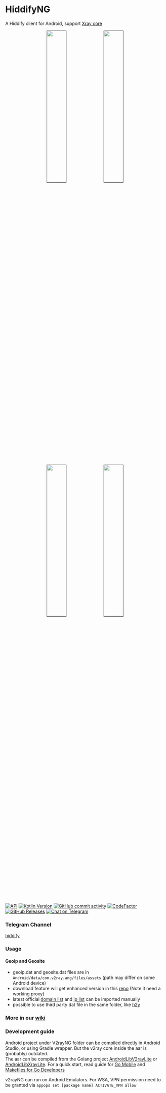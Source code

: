 # HiddifyNG

A Hiddify client for Android, support [Xray core](https://github.com/XTLS/Xray-core) <!-- and [v2fly core](https://github.com/v2fly/v2ray-core)-->

<center>
<a href=""><img width="35%" src="https://user-images.githubusercontent.com/114227601/236047341-47a744e2-b552-4734-b919-2ee8f9416998.png" /></a>
<a href=""><img width="35%" src="https://user-images.githubusercontent.com/114227601/236047343-85026615-c891-40d7-bd22-ec44b846d727.png" /></a>
<a href=""><img width="35%" src="https://user-images.githubusercontent.com/114227601/236047350-99b4cd08-1cd7-49b5-b5e5-efff0163101b.png" /></a>
<a href=""><img width="35%" src="https://user-images.githubusercontent.com/114227601/236047353-5007bd75-fb00-4462-a535-b523b547f6f9.png" /></a>
</center>


[![API](https://img.shields.io/badge/API-21%2B-yellow.svg?style=flat)](https://developer.android.com/about/versions/lollipop)
[![Kotlin Version](https://img.shields.io/badge/Kotlin-1.6.21-blue.svg)](https://kotlinlang.org)
[![GitHub commit activity](https://img.shields.io/github/commit-activity/m/hiddify/HiddifyAndroidNG)](https://github.com/hiddify/HiddifyAndroidNG/commits/master)
[![CodeFactor](https://www.codefactor.io/repository/github/hiddify/HiddifyAndroidNG/badge)](https://www.codefactor.io/repository/github/hiddify/HiddifyAndroidNG)
[![GitHub Releases](https://img.shields.io/github/downloads/hiddify/HiddifyAndroidNG/total?logo=github)](https://github.com/hiddify/HiddifyAndroidNG/releases)
[![Chat on Telegram](https://img.shields.io/badge/Chat%20on-Telegram-brightgreen.svg)](https://t.me/hiddify)

<!--
<a href="https://play.google.com/store/apps/details?id=ang.hiddify.com">
<img alt="Get it on Google Play" src="https://play.google.com/intl/en_us/badges/images/generic/en_badge_web_generic.png" width="165" height="64" />
</a>
-->

### Telegram Channel
[hiddify](https://t.me/hiddify)

### Usage

#### Geoip and Geosite
- geoip.dat and geosite.dat files are in `Android/data/com.v2ray.ang/files/assets` (path may differ on some Android device)
- download feature will get enhanced version in this [repo](https://github.com/Loyalsoldier/v2ray-rules-dat) (Note it need a working proxy)
- latest official [domain list](https://github.com/v2fly/domain-list-community) and [ip list](https://github.com/v2fly/geoip) can be imported manually
- possible to use third party dat file in the same folder, like [h2y](https://guide.v2fly.org/routing/sitedata.html#%E5%A4%96%E7%BD%AE%E7%9A%84%E5%9F%9F%E5%90%8D%E6%96%87%E4%BB%B6)

### More in our [wiki](https://github.com/2dust/v2rayNG/wiki)

### Development guide

Android project under V2rayNG folder can be compiled directly in Android Studio, or using Gradle wrapper. But the v2ray core inside the aar is (probably) outdated.  
The aar can be compiled from the Golang project [AndroidLibV2rayLite](https://github.com/2dust/AndroidLibV2rayLite) or [AndroidLibXrayLite](https://github.com/2dust/AndroidLibXrayLite).
For a quick start, read guide for [Go Mobile](https://github.com/golang/go/wiki/Mobile) and [Makefiles for Go Developers](https://tutorialedge.net/golang/makefiles-for-go-developers/)

v2rayNG can run on Android Emulators. For WSA, VPN permission need to be granted via
`appops set [package name] ACTIVATE_VPN allow`
